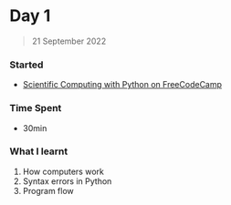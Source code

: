 # Day 1
> 21 September 2022
### Started
- [Scientific Computing with Python on FreeCodeCamp](https://www.freecodecamp.org/learn/scientific-computing-with-python)

### Time Spent
- 30min

### What I learnt
1. How computers work
2. Syntax errors in Python
3. Program flow
